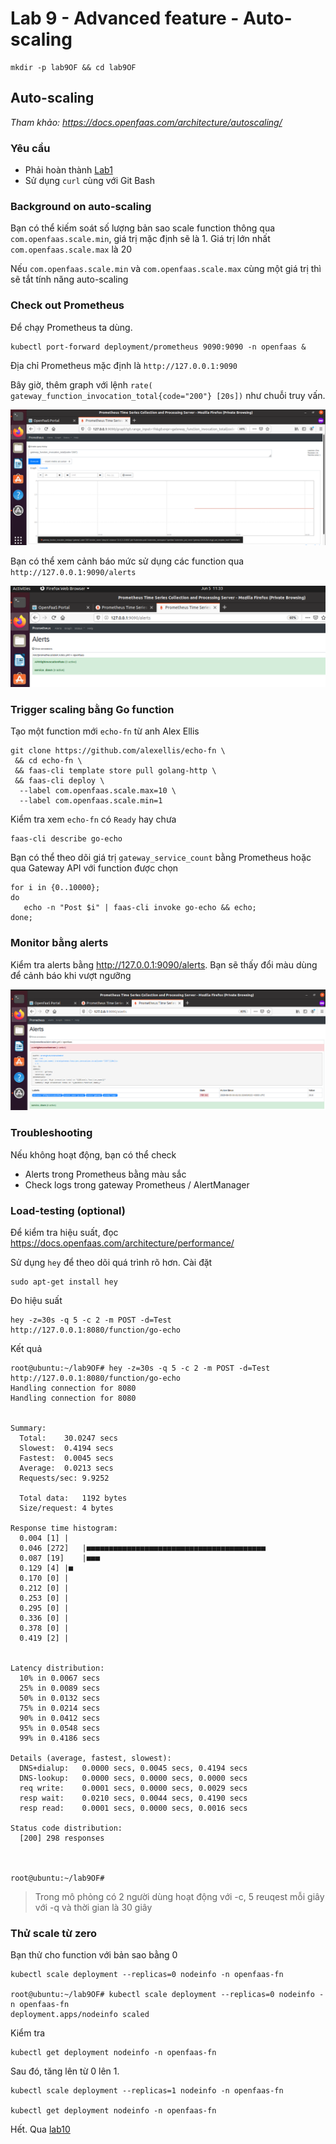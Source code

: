 # Lab 9 - Advanced feature - Auto-scaling

```
mkdir -p lab9OF && cd lab9OF
```
## Auto-scaling

*Tham khảo: https://docs.openfaas.com/architecture/autoscaling/*

### Yêu cầu

- Phải hoàn thành [Lab1](lab1.md)
- Sử dụng `curl` cùng với Git Bash

### Background on auto-scaling

Bạn có thể kiếm soát số lượng bản sao scale function thông qua `com.openfaas.scale.min`, giá trị mặc định sẽ là 1. Giá trị lớn nhất `com.openfaas.scale.max` là 20

Nếu `com.openfaas.scale.min` và `com.openfaas.scale.max` cùng một giá trị thì sẽ tắt tính năng auto-scaling

### Check out Prometheus

Để chạy Prometheus ta dùng.

```
kubectl port-forward deployment/prometheus 9090:9090 -n openfaas &
```

Địa chỉ Prometheus mặc định là `http://127.0.0.1:9090`

Bây giờ, thêm graph với lệnh `rate( gateway_function_invocation_total{code="200"} [20s])` như chuỗi truy vấn.

![](/screenshot/prometheus-graph.png)

Bạn có thể xem cảnh báo mức sử dụng các function qua `http://127.0.0.1:9090/alerts`

![](/screenshot/prometheus-alerts.png)

### Trigger scaling bằng Go function

Tạo một function mới `echo-fn` từ anh Alex Ellis

```
git clone https://github.com/alexellis/echo-fn \
 && cd echo-fn \
 && faas-cli template store pull golang-http \
 && faas-cli deploy \
  --label com.openfaas.scale.max=10 \
  --label com.openfaas.scale.min=1
```

Kiểm tra xem `echo-fn` có `Ready` hay chưa
```
faas-cli describe go-echo
```

Bạn có thể theo dõi giá trị `gateway_service_count` bằng Prometheus hoặc qua Gateway API với function được chọn

```
for i in {0..10000};
do
   echo -n "Post $i" | faas-cli invoke go-echo && echo;
done;
```

### Monitor bằng alerts

Kiểm tra alerts bằng http://127.0.0.1:9090/alerts. Bạn sẽ thấy đổi màu dùng để cảnh báo khi vượt ngưỡng

![](/screenshot/prometheus-monitor.png)

### Troubleshooting

Nếu không hoạt động, bạn có thể check
- Alerts trong Prometheus bằng màu sắc
- Check logs trong gateway Prometheus / AlertManager

### Load-testing (optional)

Để kiểm tra hiệu suất, đọc https://docs.openfaas.com/architecture/performance/

Sử dụng `hey` để theo dõi quá trình rõ hơn. Cài đặt

```
sudo apt-get install hey
```

Đo hiệu suất

```
hey -z=30s -q 5 -c 2 -m POST -d=Test http://127.0.0.1:8080/function/go-echo
```

Kết quả
```
root@ubuntu:~/lab9OF# hey -z=30s -q 5 -c 2 -m POST -d=Test http://127.0.0.1:8080/function/go-echo
Handling connection for 8080
Handling connection for 8080


Summary:
  Total:	30.0247 secs
  Slowest:	0.4194 secs
  Fastest:	0.0045 secs
  Average:	0.0213 secs
  Requests/sec:	9.9252
  
  Total data:	1192 bytes
  Size/request:	4 bytes

Response time histogram:
  0.004 [1]	|
  0.046 [272]	|■■■■■■■■■■■■■■■■■■■■■■■■■■■■■■■■■■■■■■■■
  0.087 [19]	|■■■
  0.129 [4]	|■
  0.170 [0]	|
  0.212 [0]	|
  0.253 [0]	|
  0.295 [0]	|
  0.336 [0]	|
  0.378 [0]	|
  0.419 [2]	|


Latency distribution:
  10% in 0.0067 secs
  25% in 0.0089 secs
  50% in 0.0132 secs
  75% in 0.0214 secs
  90% in 0.0412 secs
  95% in 0.0548 secs
  99% in 0.4186 secs

Details (average, fastest, slowest):
  DNS+dialup:	0.0000 secs, 0.0045 secs, 0.4194 secs
  DNS-lookup:	0.0000 secs, 0.0000 secs, 0.0000 secs
  req write:	0.0001 secs, 0.0000 secs, 0.0029 secs
  resp wait:	0.0210 secs, 0.0044 secs, 0.4190 secs
  resp read:	0.0001 secs, 0.0000 secs, 0.0016 secs

Status code distribution:
  [200]	298 responses



root@ubuntu:~/lab9OF# 
```

> Trong mô phỏng có 2 người dùng hoạt động với -c, 5 reuqest mỗi giây với -q và thời gian là 30 giây

### Thử scale từ zero

Bạn thử cho function với bản sao bằng 0

```
kubectl scale deployment --replicas=0 nodeinfo -n openfaas-fn

root@ubuntu:~/lab9OF# kubectl scale deployment --replicas=0 nodeinfo -n openfaas-fn
deployment.apps/nodeinfo scaled
```

Kiểm tra
```
kubectl get deployment nodeinfo -n openfaas-fn
```

Sau đó, tăng lên từ 0 lên 1.

```
kubectl scale deployment --replicas=1 nodeinfo -n openfaas-fn

kubectl get deployment nodeinfo -n openfaas-fn
```

Hết. Qua [lab10](lab10.md)